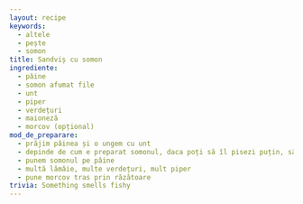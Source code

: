 ```yaml
---
layout: recipe
keywords:
  - altele
  - pește
  - somon
title: Sandviș cu somon
ingrediente:
  - pâine
  - somon afumat file
  - unt
  - piper
  - verdețuri
  - maioneză
  - morcov (opțional)
mod_de_preparare:
  - prăjim pâinea și o ungem cu unt
  - depinde de cum e preparat somonul, daca poți să îl pisezi puțin, să arate a ton din conservă, fă asta și adaugă maioneza, dacă nu, unge tonul cu maioneză
  - punem somonul pe pâine
  - multă lămâie, multe verdețuri, mult piper
  - pune morcov tras prin răzătoare
trivia: Something smells fishy
---
```

